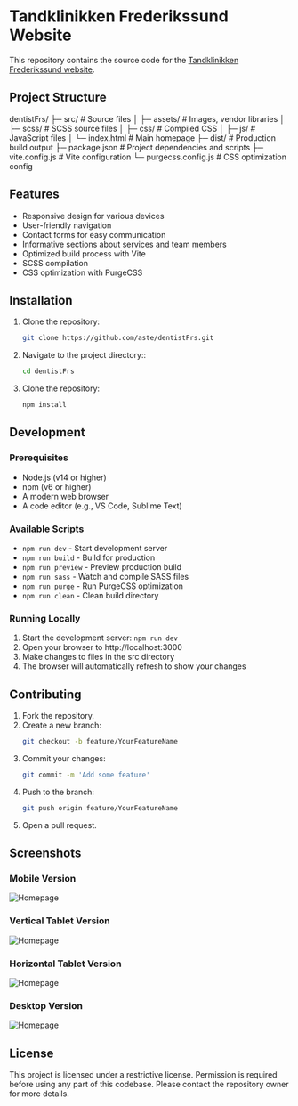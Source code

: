 # Tandklinikken Frederikssund Website

This repository contains the source code for the [Tandklinikken Frederikssund website](https://tandklinikken-frederikssund.dk/).

## Project Structure

dentistFrs/
├─ src/ # Source files
│ ├─ assets/ # Images, vendor libraries
│ ├─ scss/ # SCSS source files
│ ├─ css/ # Compiled CSS
│ ├─ js/ # JavaScript files
│ └─ index.html # Main homepage
├─ dist/ # Production build output
├─ package.json # Project dependencies and scripts
├─ vite.config.js # Vite configuration
└─ purgecss.config.js # CSS optimization config

## Features

- Responsive design for various devices
- User-friendly navigation
- Contact forms for easy communication
- Informative sections about services and team members
- Optimized build process with Vite
- SCSS compilation
- CSS optimization with PurgeCSS

## Installation

1. Clone the repository:
   ```sh
   git clone https://github.com/aste/dentistFrs.git
   ```
2. Navigate to the project directory::
   ```sh
   cd dentistFrs
   ```
3. Clone the repository:
   ```sh
   npm install
   ```

## Development

### Prerequisites

- Node.js (v14 or higher)
- npm (v6 or higher)
- A modern web browser
- A code editor (e.g., VS Code, Sublime Text)

### Available Scripts

- `npm run dev` - Start development server
- `npm run build` - Build for production
- `npm run preview` - Preview production build
- `npm run sass` - Watch and compile SASS files
- `npm run purge` - Run PurgeCSS optimization
- `npm run clean` - Clean build directory

### Running Locally

1. Start the development server:
   `npm run dev`
2. Open your browser to http://localhost:3000
3. Make changes to files in the src directory
4. The browser will automatically refresh to show your changes

## Contributing

1. Fork the repository.
2. Create a new branch:
   ```sh
   git checkout -b feature/YourFeatureName
   ```
3. Commit your changes:
   ```sh
   git commit -m 'Add some feature'
   ```
4. Push to the branch:
   ```sh
   git push origin feature/YourFeatureName
   ```
5. Open a pull request.

## Screenshots

### Mobile Version

![Homepage](assets/img/screenshots/mobile.webp)

### Vertical Tablet Version

![Homepage](assets/img/screenshots/tablet-vertical.webp)

### Horizontal Tablet Version

![Homepage](assets/img/screenshots/tablet-horizontal.webp)

### Desktop Version

![Homepage](assets/img/screenshots/desktop.webp)

## License

This project is licensed under a restrictive license. Permission is required before using any part of this codebase. Please contact the repository owner for more details.
